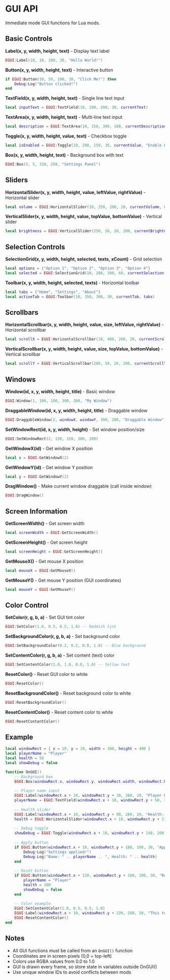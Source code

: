 # GUI API

Immediate mode GUI functions for Lua mods.

## Basic Controls

**Label(x, y, width, height, text)** - Display text label
```lua
EGUI:Label(10, 10, 200, 30, "Hello World!")
```

**Button(x, y, width, height, text)** - Interactive button
```lua
if EGUI:Button(10, 50, 100, 30, "Click Me!") then
    Debug:Log("Button clicked!")
end
```

**TextField(x, y, width, height, text)** - Single line text input
```lua
local inputText = EGUI:TextField(10, 100, 200, 30, currentText)
```

**TextArea(x, y, width, height, text)** - Multi-line text input
```lua
local description = EGUI:TextArea(10, 150, 300, 100, currentDescription)
```

**Toggle(x, y, width, height, value, text)** - Checkbox toggle
```lua
local isEnabled = EGUI:Toggle(10, 200, 150, 30, currentValue, "Enable Feature")
```

**Box(x, y, width, height, text)** - Background box with text
```lua
EGUI:Box(5, 5, 310, 250, "Settings Panel")
```

## Sliders

**HorizontalSlider(x, y, width, height, value, leftValue, rightValue)** - Horizontal slider
```lua
local volume = EGUI:HorizontalSlider(10, 250, 200, 20, currentVolume, 0.0, 1.0)
```

**VerticalSlider(x, y, width, height, value, topValue, bottomValue)** - Vertical slider
```lua
local brightness = EGUI:VerticalSlider(250, 50, 20, 200, currentBrightness, 1.0, 0.0)
```

## Selection Controls

**SelectionGrid(x, y, width, height, selected, texts, xCount)** - Grid selection
```lua
local options = {"Option 1", "Option 2", "Option 3", "Option 4"}
local selected = EGUI:SelectionGrid(10, 280, 300, 60, currentSelection, options, 2)
```

**Toolbar(x, y, width, height, selected, texts)** - Horizontal toolbar
```lua
local tabs = {"Home", "Settings", "About"}
local activeTab = EGUI:Toolbar(10, 350, 300, 30, currentTab, tabs)
```

## Scrollbars

**HorizontalScrollbar(x, y, width, height, value, size, leftValue, rightValue)** - Horizontal scrollbar
```lua
local scrollX = EGUI:HorizontalScrollbar(10, 400, 200, 20, currentScrollX, 0.1, 0.0, 1.0)
```

**VerticalScrollbar(x, y, width, height, value, size, topValue, bottomValue)** - Vertical scrollbar
```lua
local scrollY = EGUI:VerticalScrollbar(280, 50, 20, 200, currentScrollY, 0.1, 0.0, 1.0)
```

## Windows

**Window(id, x, y, width, height, title)** - Basic window
```lua
EGUI:Window(1, 100, 100, 300, 200, "My Window")
```

**DraggableWindow(id, x, y, width, height, title)** - Draggable window
```lua
EGUI:DraggableWindow(2, windowX, windowY, 300, 200, "Draggable Window")
```

**SetWindowRect(id, x, y, width, height)** - Set window position/size
```lua
EGUI:SetWindowRect(2, 150, 150, 300, 200)
```

**GetWindowX(id)** - Get window X position
```lua
local x = EGUI:GetWindowX(2)
```

**GetWindowY(id)** - Get window Y position
```lua
local y = EGUI:GetWindowY(2)
```

**DragWindow()** - Make current window draggable (call inside window)
```lua
EGUI:DragWindow()
```

## Screen Information

**GetScreenWidth()** - Get screen width
```lua
local screenWidth = EGUI:GetScreenWidth()
```

**GetScreenHeight()** - Get screen height
```lua
local screenHeight = EGUI:GetScreenHeight()
```

**GetMouseX()** - Get mouse X position
```lua
local mouseX = EGUI:GetMouseX()
```

**GetMouseY()** - Get mouse Y position (GUI coordinates)
```lua
local mouseY = EGUI:GetMouseY()
```

## Color Control

**SetColor(r, g, b, a)** - Set GUI tint color
```lua
EGUI:SetColor(1.0, 0.5, 0.5, 1.0) -- Reddish tint
```

**SetBackgroundColor(r, g, b, a)** - Set background color
```lua
EGUI:SetBackgroundColor(0.2, 0.2, 0.8, 1.0) -- Blue background
```

**SetContentColor(r, g, b, a)** - Set content (text) color
```lua
EGUI:SetContentColor(1.0, 1.0, 0.0, 1.0) -- Yellow text
```

**ResetColor()** - Reset GUI color to white
```lua
EGUI:ResetColor()
```

**ResetBackgroundColor()** - Reset background color to white
```lua
EGUI:ResetBackgroundColor()
```

**ResetContentColor()** - Reset content color to white
```lua
EGUI:ResetContentColor()
```

## Example
```lua
local windowRect = { x = 10, y = 10, width = 300, height = 400 }
local playerName = "Player"
local health = 50
local showDebug = false

function OnGUI()
    -- Background box
    EGUI:Box(windowRect.x, windowRect.y, windowRect.width, windowRect.height, "Game Settings")
    
    -- Player name input
    EGUI:Label(windowRect.x + 10, windowRect.y + 30, 280, 20, "Player Name:")
    playerName = EGUI:TextField(windowRect.x + 10, windowRect.y + 50, 280, 30, playerName)
    
    -- Health slider
    EGUI:Label(windowRect.x + 10, windowRect.y + 90, 280, 20, "Health: " .. health)
    health = EGUI:HorizontalSlider(windowRect.x + 10, windowRect.y + 110, 280, 20, health, 0, 100)
    
    -- Debug toggle
    showDebug = EGUI:Toggle(windowRect.x + 10, windowRect.y + 140, 200, 30, showDebug, "Show Debug Info")
    
    -- Apply button
    if EGUI:Button(windowRect.x + 10, windowRect.y + 180, 100, 30, "Apply") then
        Debug:Log("Settings applied!")
        Debug:Log("Name: " .. playerName .. ", Health: " .. health)
    end
    
    -- Reset button
    if EGUI:Button(windowRect.x + 120, windowRect.y + 180, 100, 30, "Reset") then
        playerName = "Player"
        health = 100
        showDebug = false
    end
    
    -- Color example
    EGUI:SetContentColor(1.0, 0.5, 0.5, 1.0)
    EGUI:Label(windowRect.x + 10, windowRect.y + 220, 280, 20, "This text is red!")
    EGUI:ResetContentColor()
end
```

## Notes
- All GUI functions must be called from an `OnGUI()` function
- Coordinates are in screen pixels (0,0 = top-left)
- Colors use RGBA values from 0.0 to 1.0
- GUI is drawn every frame, so store state in variables outside OnGUI()
- Use unique window IDs to avoid conflicts between mods